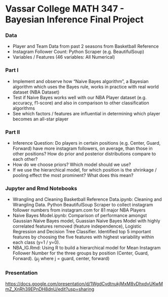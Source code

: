 # Vassar College MATH 347 - Bayesian Inference Final Project

### Data
- Player and Team Data from past 2 seasons from Basketball Reference 
- Instagram Follower Count: Python Scraper (e.g. BeautifulSoup)
- Variables / Features (46 variables: All Numerical) 

### Part I
- Implement and observe how “Naive Bayes algorithm”, a Bayesian algorithm which uses the Bayes rule, works in practice with real world dataset (NBA Dataset)
- Test if Naive Bayes works well with our NBA Player dataset (e.g. accuracy, f1-score) and also in comparison to other classification algorithms
- See which factors / features are influential in determining which player becomes an all-star player

### Part II
- Inference Question: Do players in certain positions (e.g. Center, Guard, Forward) have more instagram followers, on average, than those in other positions?
How do prior and posterior distributions compare to each other?
- How do we choose priors? Which model should we use?
- If we use the hierarchical model, for which position is the shrinkage / pooling effect the most prominent? What does this mean?

### Jupyter and Rmd Notebooks
- Wrangling and Cleaning Basketball Reference Data.ipynb: Cleaning and Wrangling Data. Python BeautifulSoup Scraper to collect instagram follower numbers from instagram.com for 81 major NBA Players
- Naive Bayes Model.ipynb: Comparison of performance amongst Gaussian Naive Bayes model, Guassian Naive Bayes Model with highly correlated features removed (feature independence), Logistic Regression and Decision Tree Classifier. Identified top 5 important features by choosing the five features with highest variability within each class (y=1 / y=0).
- NBA_IG.Rmd: Using R to build a hierarchical model for Mean Instagram Follower Number for the three groups by position (Center, Guard, Forward). ($\mu_j$ where j = guard, center, forward) 

### Presentation
https://docs.google.com/presentation/d/1WgdCvdtnukjMxM8vDhxdvUKwMmZ_XnRh39EPnDH8dnU/edit?usp=sharing
